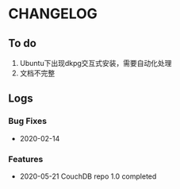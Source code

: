 # CHANGELOG

## To do

1. Ubuntu下出现dkpg交互式安装，需要自动化处理
2. 文档不完整

## Logs

### Bug Fixes

* 2020-02-14  

### Features

* 2020-05-21  CouchDB repo 1.0 completed
